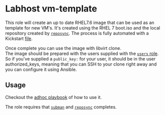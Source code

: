 Labhost vm-template
===================

This role will create an up to date RHEL7.6 image that can be used as an template for new VM's.
It's created using the RHEL 7 boot.iso and the local repository created by [`reposync`](roles/reposync/).
The process is fully automated with a Kickstart [file](roles/vm-template/templates/rhel.ks). 

Once complete you can use the image with libvirt clone.  
The image should be prepared with the users supplied with the [`users` role](roles/users/).  
So if you've supplied a `public_key:` for your user, it should be in the user authorized_keys, meaning that you can SSH to your clone right away and you can configure it using Ansible.

Usage
-----

Checkout the [adhoc playbook](adhoc/create-vm-template.yml) of how to use it.  

The role requires that [`subman`](roles/subman/) and [`reposync`](roles/reposync/) completes.
